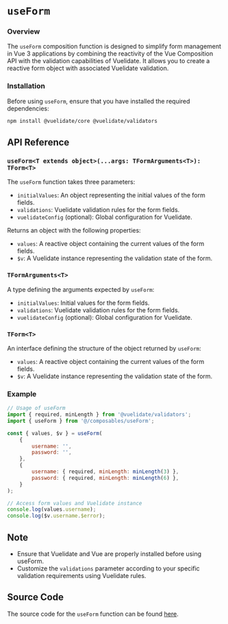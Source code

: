 # `useForm`

### Overview
The `useForm` composition function is designed to simplify form management in Vue 3 applications by combining the reactivity of the Vue Composition API with the validation capabilities of Vuelidate. It allows you to create a reactive form object with associated Vuelidate validation.

### Installation
Before using `useForm`, ensure that you have installed the required dependencies:

```bash
npm install @vuelidate/core @vuelidate/validators
```

## API Reference
### `useForm<T extends object>(...args: TFormArguments<T>): TForm<T>`

The `useForm` function takes three parameters:

- `initialValues`: An object representing the initial values of the form fields.
- `validations`: Vuelidate validation rules for the form fields.
- `vuelidateConfig` (optional): Global configuration for Vuelidate.

Returns an object with the following properties:

- `values`: A reactive object containing the current values of the form fields.
- `$v`: A Vuelidate instance representing the validation state of the form.

### `TFormArguments<T>`
A type defining the arguments expected by `useForm`:

- `initialValues`: Initial values for the form fields.
- `validations`: Vuelidate validation rules for the form fields.
- `vuelidateConfig` (optional): Global configuration for Vuelidate.

### `TForm<T>`
An interface defining the structure of the object returned by `useForm`:

- `values`: A reactive object containing the current values of the form fields.
- `$v`: A Vuelidate instance representing the validation state of the form.

### Example
```js
// Usage of useForm
import { required, minLength } from '@vuelidate/validators';
import { useForm } from '@/composables/useForm';

const { values, $v } = useForm(
    {
        username: '',
        password: '',
    },
    {
        username: { required, minLength: minLength(3) },
        password: { required, minLength: minLength(6) },
    }
);

// Access form values and Vuelidate instance
console.log(values.username);
console.log($v.username.$error);

```

## Note
- Ensure that Vuelidate and Vue are properly installed before using useForm.
- Customize the `validations` parameter according to your specific validation requirements using Vuelidate rules.

## Source Code
The source code for the `useForm` function can be found [here](https://gitlab.uicgroup.tech/imkon/commeta-frontend/docs/-/blob/master/src/composables/useForm.ts).
